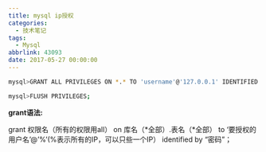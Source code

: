 ```yaml
---
title: mysql ip授权
categories:
  - 技术笔记
tags:
  - Mysql
abbrlink: 43093
date: 2017-05-27 00:00:00
---
```


``` bash
mysql>GRANT ALL PRIVILEGES ON *.* TO 'username'@'127.0.0.1' IDENTIFIED BY 'password' WITH GRANT OPTION;

mysql>FLUSH PRIVILEGES;
```

**grant语法:**

grant 权限名（所有的权限用all） on 库名（*全部）.表名（*全部） to ‘要授权的用户名’@’%’(%表示所有的IP，可以只些一个IP） identified by “密码”；